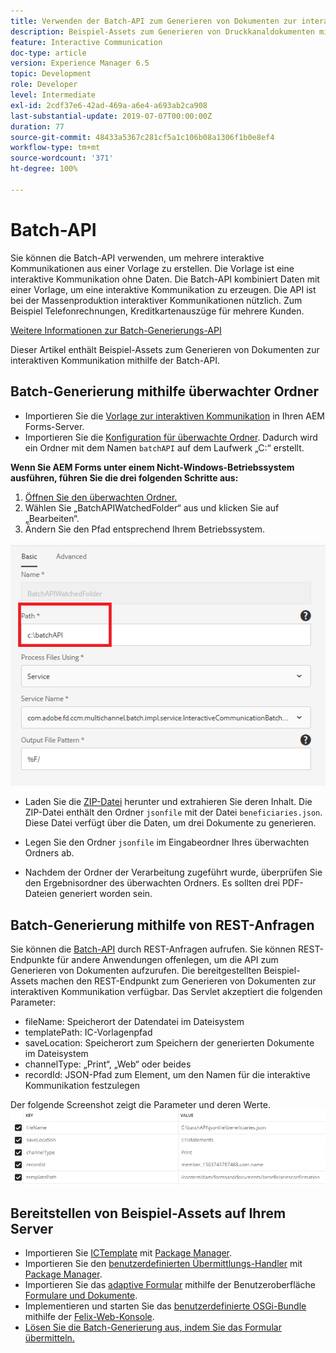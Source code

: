 ```yaml
---
title: Verwenden der Batch-API zum Generieren von Dokumenten zur interaktiven Kommunikation
description: Beispiel-Assets zum Generieren von Druckkanaldokumenten mithilfe der Batch-API
feature: Interactive Communication
doc-type: article
version: Experience Manager 6.5
topic: Development
role: Developer
level: Intermediate
exl-id: 2cdf37e6-42ad-469a-a6e4-a693ab2ca908
last-substantial-update: 2019-07-07T00:00:00Z
duration: 77
source-git-commit: 48433a5367c281cf5a1c106b08a1306f1b0e8ef4
workflow-type: tm+mt
source-wordcount: '371'
ht-degree: 100%

---
```


# Batch-API

Sie können die Batch-API verwenden, um mehrere interaktive Kommunikationen aus einer Vorlage zu erstellen. Die Vorlage ist eine interaktive Kommunikation ohne Daten. Die Batch-API kombiniert Daten mit einer Vorlage, um eine interaktive Kommunikation zu erzeugen. Die API ist bei der Massenproduktion interaktiver Kommunikationen nützlich. Zum Beispiel Telefonrechnungen, Kreditkartenauszüge für mehrere Kunden.

[Weitere Informationen zur Batch-Generierungs-API](https://experienceleague.adobe.com/docs/experience-manager-65/forms/interactive-communications/generate-multiple-interactive-communication-using-batch-api.html?lang=de)

Dieser Artikel enthält Beispiel-Assets zum Generieren von Dokumenten zur interaktiven Kommunikation mithilfe der Batch-API.

## Batch-Generierung mithilfe überwachter Ordner

* Importieren Sie die [Vorlage zur interaktiven Kommunikation](assets/Beneficiaries-confirmation.zip) in Ihren AEM Forms-Server.
* Importieren Sie die [Konfiguration für überwachte Ordner](assets/batch-generation-api.zip). Dadurch wird ein Ordner mit dem Namen `batchAPI` auf dem Laufwerk „C:“ erstellt.

**Wenn Sie AEM Forms unter einem Nicht-Windows-Betriebssystem ausführen, führen Sie die drei folgenden Schritte aus:**

1. [Öffnen Sie den überwachten Ordner.](http://localhost:4502/libs/fd/core/WatchfolderUI/content/UI.html)
2. Wählen Sie „BatchAPIWatchedFolder“ aus und klicken Sie auf „Bearbeiten“.
3. Ändern Sie den Pfad entsprechend Ihrem Betriebssystem.

![path](assets/watched-folder-batch-api-basic.PNG)

* Laden Sie die [ZIP-Datei](assets/jsonfile.zip) herunter und extrahieren Sie deren Inhalt. Die ZIP-Datei enthält den Ordner `jsonfile` mit der Datei `beneficiaries.json`. Diese Datei verfügt über die Daten, um drei Dokumente zu generieren.

* Legen Sie den Ordner `jsonfile` im Eingabeordner Ihres überwachten Ordners ab.
* Nachdem der Ordner der Verarbeitung zugeführt wurde, überprüfen Sie den Ergebnisordner des überwachten Ordners. Es sollten drei PDF-Dateien generiert worden sein.

## Batch-Generierung mithilfe von REST-Anfragen

Sie können die [Batch-API](https://helpx.adobe.com/de/experience-manager/6-5/forms/javadocs/index.html) durch REST-Anfragen aufrufen. Sie können REST-Endpunkte für andere Anwendungen offenlegen, um die API zum Generieren von Dokumenten aufzurufen.
Die bereitgestellten Beispiel-Assets machen den REST-Endpunkt zum Generieren von Dokumenten zur interaktiven Kommunikation verfügbar. Das Servlet akzeptiert die folgenden Parameter:

* fileName: Speicherort der Datendatei im Dateisystem
* templatePath: IC-Vorlagenpfad
* saveLocation: Speicherort zum Speichern der generierten Dokumente im Dateisystem
* channelType: „Print“, „Web“ oder beides
* recordId: JSON-Pfad zum Element, um den Namen für die interaktive Kommunikation festzulegen

Der folgende Screenshot zeigt die Parameter und deren Werte.
![Beispielanfrage](assets/generate-ic-batch-servlet.PNG)

## Bereitstellen von Beispiel-Assets auf Ihrem Server

* Importieren Sie [ICTemplate](assets/ICTemplate.zip) mit [Package Manager](http://localhost:4502/crx/packmgr/index.jsp).
* Importieren Sie den [benutzerdefinierten Übermittlungs-Handler](assets/BatchAPICustomSubmit.zip) mit [Package Manager](http://localhost:4502/crx/packmgr/index.jsp).
* Importieren Sie das [adaptive Formular](assets/BatchGenerationAPIAF.zip) mithilfe der Benutzeroberfläche [Formulare und Dokumente](http://localhost:4502/aem/forms.html/content/dam/formsanddocuments).
* Implementieren und starten Sie das [benutzerdefinierte OSGi-Bundle](assets/batchgenerationapi.batchgenerationapi.core-1.0-SNAPSHOT.jar) mithilfe der [Felix-Web-Konsole](http://localhost:4502/system/console/bundles).
* [Lösen Sie die Batch-Generierung aus, indem Sie das Formular übermitteln.](http://localhost:4502/content/dam/formsanddocuments/batchgenerationapi/jcr:content?wcmmode=disabled)
